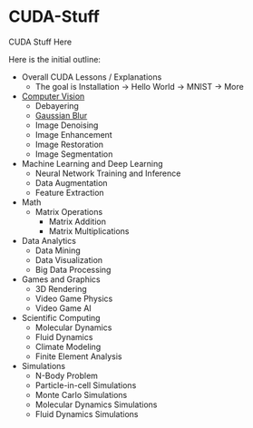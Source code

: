# CUDA-Stuff
CUDA Stuff Here

Here is the initial outline:

- Overall CUDA Lessons / Explanations
  - The goal is Installation -> Hello World -> MNIST -> More
- [Computer Vision](https://github.com/Kinvert/CUDA-Stuff/tree/master/Computer-Vision)
  - Debayering
  - [Gaussian Blur](https://github.com/Kinvert/CUDA-Stuff/tree/master/Computer-Vision/Gaussian-Blur)
  - Image Denoising
  - Image Enhancement
  - Image Restoration
  - Image Segmentation
- Machine Learning and Deep Learning
  - Neural Network Training and Inference
  - Data Augmentation
  - Feature Extraction
- Math
  - Matrix Operations
    - Matrix Addition
    - Matrix Multiplications
- Data Analytics
  - Data Mining
  - Data Visualization
  - Big Data Processing
- Games and Graphics
  - 3D Rendering
  - Video Game Physics
  - Video Game AI
- Scientific Computing
  - Molecular Dynamics
  - Fluid Dynamics
  - Climate Modeling
  - Finite Element Analysis
- Simulations
  - N-Body Problem
  - Particle-in-cell Simulations
  - Monte Carlo Simulations
  - Molecular Dynamics Simulations
  - Fluid Dynamics Simulations

